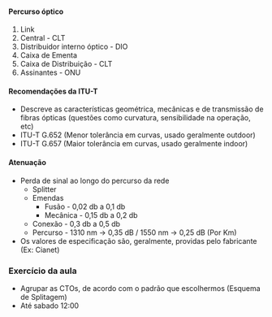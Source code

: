 #### Percurso óptico
1. Link
2. Central - CLT
3.  Distribuidor interno óptico - DIO
4. Caixa de Ementa
5. Caixa de Distribuição - CLT
6. Assinantes - ONU

#### Recomendações da ITU-T
* Descreve as características geométrica, mecânicas e de transmissão de fibras ópticas (questões como curvatura, sensibilidade na operação, etc)
* ITU-T G.652 (Menor tolerância em curvas, usado geralmente outdoor)
* ITU-T G.657 (Maior tolerância em curvas, usado geralmente indoor)

#### Atenuação
* Perda de sinal ao longo do percurso da rede
	* Splitter
	* Emendas
		* Fusão - 0,02 db a 0,1 db
		* Mecânica - 0,15 db a 0,2 db
	* Conexão - 0,3 db a 0,5 db
	* Percurso - 1310 nm -> 0,35 dB / 1550 nm -> 0,25 dB (Por Km)
* Os valores de especificação são, geralmente, providas pelo fabricante (Ex: Cianet)


### Exercício da aula
* Agrupar as CTOs, de acordo com o padrão que escolhermos (Esquema de Splitagem)
* Até sabado 12:00